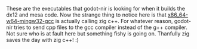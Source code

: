 These are the executables that godot-nir is looking for when it builds the dx12 and mesa code.  Now the strange thing to notice here is that [x86_64-w64-mingw32-gcc](x86_64-w64-mingw32-gcc) is actually calling zig c++.  For whatever reason, godot-nir tries to send cpp files to the gcc compiler instead of the g++ compiler.  Not sure who is at fault here but something fishy is going on.  Thanfully zig saves the day with zig c++! :)